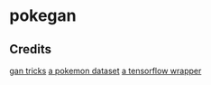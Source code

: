 # pokegan

## Credits
[gan tricks](https://github.com/soumith/ganhacks)
[a pokemon dataset](https://github.com/PokeAPI/sprites)
[a tensorflow wrapper](https://github.com/WilliamRo/tframe)
 
